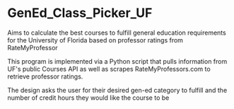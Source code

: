 # GenEd_Class_Picker_UF
Aims to calculate the best courses to fulfill general education requirements for the University of Florida based on professor ratings from RateMyProfessor

This program is implemented via a Python script that pulls information from UF's public Courses API as well as scrapes RateMyProfessors.com to retrieve professor ratings.

The design asks the user for their desired gen-ed category to fulfill and the number of credit hours they would like the course to be
